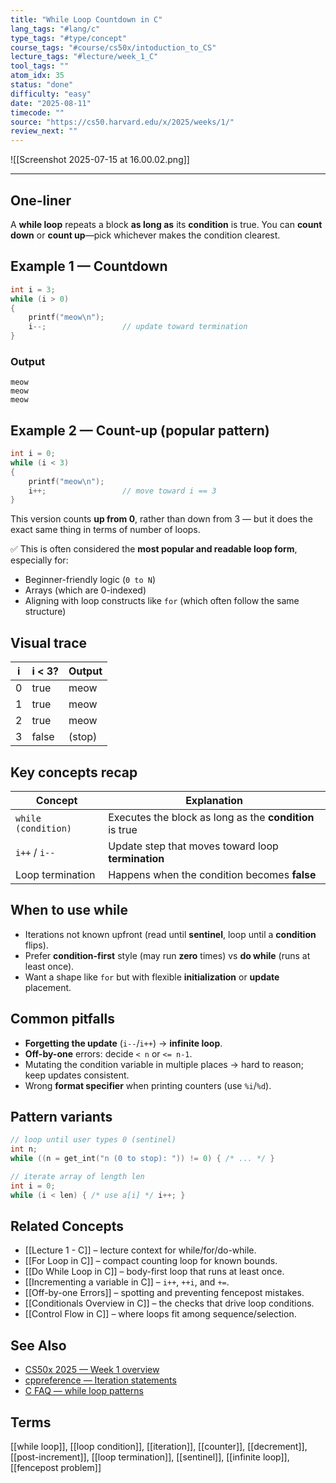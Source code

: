 ```yaml
---
title: "While Loop Countdown in C"  
lang_tags: "#lang/c"
type_tags: "#type/concept"
course_tags: "#course/cs50x/intoduction_to_CS"
lecture_tags: "#lecture/week_1_C"
tool_tags: ""
atom_idx: 35
status: "done"
difficulty: "easy"
date: "2025-08-11"
timecode: ""
source: "https://cs50.harvard.edu/x/2025/weeks/1/"
review_next: ""
---
```


![[Screenshot 2025-07-15 at 16.00.02.png]]

---

## **One-liner**

A **while loop** repeats a block **as long as** its **condition** is true. You can **count down** or **count up**—pick whichever makes the condition clearest.

## Example 1 — Countdown

```c
int i = 3;
while (i > 0)
{
    printf("meow\n");
    i--;                 // update toward termination
}
```

### Output

```
meow
meow
meow
```

## Example 2 — Count-up (popular pattern)

```c
int i = 0;
while (i < 3)
{
    printf("meow\n");
    i++;                 // move toward i == 3
}
```

This version counts **up from 0**, rather than down from 3 — but it does the exact same thing in terms of number of loops.

✅ This is often considered the **most popular and readable loop form**, especially for:

- Beginner-friendly logic (`0 to N`)
- Arrays (which are 0-indexed)
- Aligning with loop constructs like `for` (which often follow the same structure)

## Visual trace

| i | i < 3? | Output  |
|---|--------|---------|
| 0 | true   | meow    |
| 1 | true   | meow    |
| 2 | true   | meow    |
| 3 | false  | (stop)  |

## Key concepts recap

| Concept | Explanation |
|---|---|
| `while (condition)` | Executes the block as long as the **condition** is true |
| `i++` / `i--` | Update step that moves toward loop **termination** |
| Loop termination | Happens when the condition becomes **false** |

## When to use **while**

- Iterations not known upfront (read until **sentinel**, loop until a **condition** flips).  
- Prefer **condition-first** style (may run **zero** times) vs **do while** (runs at least once).  
- Want a shape like `for` but with flexible **initialization** or **update** placement.

## Common pitfalls

- **Forgetting the update** (`i--`/`i++`) → **infinite loop**.  
- **Off-by-one** errors: decide `< n` or `<= n-1`.  
- Mutating the condition variable in multiple places → hard to reason; keep updates consistent.  
- Wrong **format specifier** when printing counters (use `%i`/`%d`).

## Pattern variants

```c
// loop until user types 0 (sentinel)
int n;
while ((n = get_int("n (0 to stop): ")) != 0) { /* ... */ }

// iterate array of length len
int i = 0;
while (i < len) { /* use a[i] */ i++; }
```

## Related Concepts

- [[Lecture 1 - C]] – lecture context for while/for/do-while.  
- [[For Loop in C]] – compact counting loop for known bounds.  
- [[Do While Loop in C]] – body-first loop that runs at least once.  
- [[Incrementing a variable in C]] – `i++`, `++i`, and `+=`.  
- [[Off-by-one Errors]] – spotting and preventing fencepost mistakes.  
- [[Conditionals Overview in C]] – the checks that drive loop conditions.  
- [[Control Flow in C]] – where loops fit among sequence/selection.

## See Also

- [CS50x 2025 — Week 1 overview](https://cs50.harvard.edu/x/2025/weeks/1/)  
- [cppreference — Iteration statements](https://en.cppreference.com/w/c/language/iteration_statements)  
- [C FAQ — while loop patterns](https://c-faq.com/)

## Terms

[[while loop]], [[loop condition]], [[iteration]], [[counter]], [[decrement]], [[post-increment]], [[loop termination]], [[sentinel]], [[infinite loop]], [[fencepost problem]]
